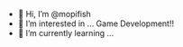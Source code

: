 - 👋 Hi, I’m @mopifish
- 👀 I’m interested in ...
  Game Development!!
- 🌱 I’m currently learning ... 

<!---
mopifish/mopifish is a ✨ special ✨ repository because its `README.md` (this file) appears on your GitHub profile.
You can click the Preview link to take a look at your changes.
--->
